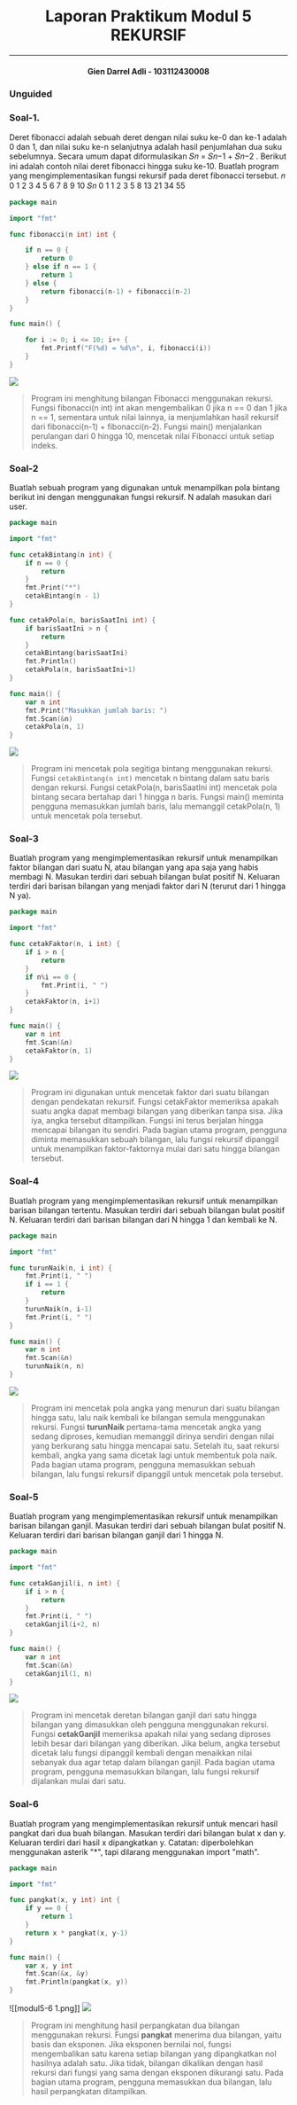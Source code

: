 <h1 align="center">Laporan Praktikum Modul 5 <br> REKURSIF </h1> 

___
<h4 align="center">Gien Darrel Adli - 103112430008 </h4>

### Unguided

### Soal-1. 
Deret fibonacci adalah sebuah deret dengan nilai suku ke-0 dan ke-1 adalah 0 dan 1, dan nilai
suku ke-n selanjutnya adalah hasil penjumlahan dua suku sebelumnya. Secara umum dapat
diformulasikan 𝑆𝑛 = 𝑆𝑛−1 + 𝑆𝑛−2 . Berikut ini adalah contoh nilai deret fibonacci hingga suku
ke-10. Buatlah program yang mengimplementasikan fungsi rekursif pada deret fibonacci
tersebut.
𝑛 0 1 2 3 4 5 6 7 8 9 10
𝑆𝑛 0 1 1 2 3 5 8 13 21 34 55
```go
package main

import "fmt"

func fibonacci(n int) int {

    if n == 0 {
        return 0
    } else if n == 1 {
        return 1
    } else {
        return fibonacci(n-1) + fibonacci(n-2)
    }
}  

func main() {

    for i := 0; i <= 10; i++ {
        fmt.Printf("F(%d) = %d\n", i, fibonacci(i))
    }
}
```
![](Output/modul5-1.png)

>Program ini menghitung bilangan Fibonacci menggunakan rekursi. Fungsi fibonacci(n int) int akan mengembalikan 0 jika n == 0 dan 1 jika n == 1, sementara untuk nilai lainnya, ia menjumlahkan hasil rekursif dari fibonacci(n-1) + fibonacci(n-2). Fungsi main() menjalankan perulangan dari 0 hingga 10, mencetak nilai Fibonacci untuk setiap indeks.

### Soal-2
Buatlah sebuah program yang digunakan untuk menampilkan pola bintang berikut ini dengan
menggunakan fungsi rekursif. N adalah masukan dari user.
```go
package main

import "fmt"

func cetakBintang(n int) {
	if n == 0 {
		return
	}
	fmt.Print("*")
	cetakBintang(n - 1)
}

func cetakPola(n, barisSaatIni int) {
	if barisSaatIni > n {
		return
	}
	cetakBintang(barisSaatIni)
	fmt.Println()
	cetakPola(n, barisSaatIni+1)
}

func main() {
	var n int
	fmt.Print("Masukkan jumlah baris: ")
	fmt.Scan(&n)
	cetakPola(n, 1)
}


```
![](Output/modul5-2.png)

>Program ini mencetak pola segitiga bintang menggunakan rekursi. Fungsi `cetakBintang(n int)` mencetak n bintang dalam satu baris dengan rekursi. Fungsi cetakPola(n, barisSaatIni int) mencetak pola bintang secara bertahap dari 1 hingga n baris. Fungsi main() meminta pengguna memasukkan jumlah baris, lalu memanggil cetakPola(n, 1) untuk mencetak pola tersebut.

### Soal-3
Buatlah program yang mengimplementasikan rekursif untuk menampilkan faktor bilangan dari
suatu N, atau bilangan yang apa saja yang habis membagi N.
Masukan terdiri dari sebuah bilangan bulat positif N.
Keluaran terdiri dari barisan bilangan yang menjadi faktor dari N (terurut dari 1 hingga N ya).
```go
package main

import "fmt"

func cetakFaktor(n, i int) {
	if i > n {
		return
	}
	if n%i == 0 {
		fmt.Print(i, " ")
	}
	cetakFaktor(n, i+1)
}

func main() {
	var n int
	fmt.Scan(&n)
	cetakFaktor(n, 1)
}

```
![](Output/modul5-3.png)

>Program ini digunakan untuk mencetak faktor dari suatu bilangan dengan pendekatan rekursif. Fungsi cetakFaktor memeriksa apakah suatu angka dapat membagi bilangan yang diberikan tanpa sisa. Jika iya, angka tersebut ditampilkan. Fungsi ini terus berjalan hingga mencapai bilangan itu sendiri. Pada bagian utama program, pengguna diminta memasukkan sebuah bilangan, lalu fungsi rekursif dipanggil untuk menampilkan faktor-faktornya mulai dari satu hingga bilangan tersebut.


### Soal-4
Buatlah program yang mengimplementasikan rekursif untuk menampilkan barisan bilangan
tertentu.
Masukan terdiri dari sebuah bilangan bulat positif N.
Keluaran terdiri dari barisan bilangan dari N hingga 1 dan kembali ke N.
```go
package main

import "fmt"

func turunNaik(n, i int) {
	fmt.Print(i, " ")
	if i == 1 {
		return
	}
	turunNaik(n, i-1)
	fmt.Print(i, " ")
}

func main() {
	var n int
	fmt.Scan(&n)
	turunNaik(n, n)
}


```
![](Output/modul5-4.png)

>Program ini mencetak pola angka yang menurun dari suatu bilangan hingga satu, lalu naik kembali ke bilangan semula menggunakan rekursi. Fungsi **turunNaik** pertama-tama mencetak angka yang sedang diproses, kemudian memanggil dirinya sendiri dengan nilai yang berkurang satu hingga mencapai satu. Setelah itu, saat rekursi kembali, angka yang sama dicetak lagi untuk membentuk pola naik. Pada bagian utama program, pengguna memasukkan sebuah bilangan, lalu fungsi rekursif dipanggil untuk mencetak pola tersebut.

### Soal-5
Buatlah program yang mengimplementasikan rekursif untuk menampilkan barisan bilangan ganjil.
Masukan terdiri dari sebuah bilangan bulat positif N.
Keluaran terdiri dari barisan bilangan ganjil dari 1 hingga N.
```go
package main

import "fmt"

func cetakGanjil(i, n int) {
	if i > n {
		return
	}
	fmt.Print(i, " ")
	cetakGanjil(i+2, n)
}

func main() {
	var n int
	fmt.Scan(&n)
	cetakGanjil(1, n)
}
```
![](Output/modul5-5.png)

>Program ini mencetak deretan bilangan ganjil dari satu hingga bilangan yang dimasukkan oleh pengguna menggunakan rekursi. Fungsi **cetakGanjil** memeriksa apakah nilai yang sedang diproses lebih besar dari bilangan yang diberikan. Jika belum, angka tersebut dicetak lalu fungsi dipanggil kembali dengan menaikkan nilai sebanyak dua agar tetap dalam bilangan ganjil. Pada bagian utama program, pengguna memasukkan bilangan, lalu fungsi rekursif dijalankan mulai dari satu.

### Soal-6
Buatlah program yang mengimplementasikan rekursif untuk mencari hasil pangkat dari dua
buah bilangan.
Masukan terdiri dari bilangan bulat x dan y.
Keluaran terdiri dari hasil x dipangkatkan y.
Catatan: diperbolehkan menggunakan asterik "*", tapi dilarang menggunakan import "math".
```go
package main

import "fmt"

func pangkat(x, y int) int {
	if y == 0 {
		return 1
	}
	return x * pangkat(x, y-1)
}

func main() {
	var x, y int
	fmt.Scan(&x, &y)
	fmt.Println(pangkat(x, y))
}

```
![[modul5-6 1.png]]
![](Output/modul5-6.png)
>Program ini menghitung hasil perpangkatan dua bilangan menggunakan rekursi. Fungsi **pangkat** menerima dua bilangan, yaitu basis dan eksponen. Jika eksponen bernilai nol, fungsi mengembalikan satu karena setiap bilangan yang dipangkatkan nol hasilnya adalah satu. Jika tidak, bilangan dikalikan dengan hasil rekursi dari fungsi yang sama dengan eksponen dikurangi satu. Pada bagian utama program, pengguna memasukkan dua bilangan, lalu hasil perpangkatan ditampilkan.